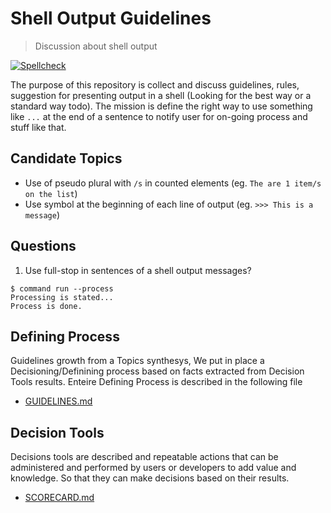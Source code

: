 # Shell Output Guidelines

> Discussion about shell output

[![Spellcheck](https://github.com/francescobianco/shell-output-guidelines/actions/workflows/spellcheck.yml/badge.svg)](https://github.com/francescobianco/shell-output-guidelines/actions/workflows/spellcheck.yml)

The purpose of this repository is collect and discuss guidelines, rules, suggestion for presenting output in a shell (Looking for the best way or a standard way todo).
The mission is define the right way to use something like `...` at the end of a sentence to notify user for on-going process and stuff like that.

## Candidate Topics

- Use of pseudo plural with `/s` in counted elements (eg. `The are 1 item/s on the list`)
- Use symbol at the beginning of each line of output (eg. `>>> This is a message`)

## Questions

1. Use full-stop in sentences of a shell output messages?

```
$ command run --process
Processing is stated...
Process is done.
```

## Defining Process

Guidelines growth from a Topics synthesys, We put in place a Decisioning/Definining process based on facts extracted from Decision Tools results. Enteire Defining Process is described in the following file

- [GUIDELINES.md](GUIDELINES.md)

## Decision Tools

Decisions tools are described and repeatable actions that can be administered and performed by users or developers to add value and knowledge. So that they can make decisions based on their results.

- [SCORECARD.md](SCORECARD.md)
